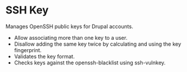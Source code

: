 SSH Key
====================

Manages OpenSSH public keys for Drupal accounts.

* Allow associating more than one key to a user.
* Disallow adding the same key twice by calculating and using the key fingerprint.
* Validates the key format.
* Checks keys against the openssh-blacklist using ssh-vulnkey.
